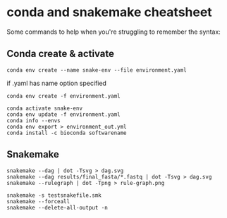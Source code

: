 # conda and snakemake cheatsheet
Some commands to help when you're struggling to remember the syntax:

## Conda create & activate

```
conda env create --name snake-env --file environment.yaml
```
if .yaml has name option specified
```
conda env create -f environment.yaml
```
```
conda activate snake-env
conda env update -f environment.yaml
conda info --envs
conda env export > environment_out.yml
conda install -c bioconda softwarename
```

## Snakemake
```
snakemake --dag | dot -Tsvg > dag.svg
snakemake --dag results/final_fasta/*.fastq | dot -Tsvg > dag.svg
snakemake --rulegraph | dot -Tpng > rule-graph.png

snakemake -s testsnakefile.smk
snakemake --forceall
snakemake --delete-all-output -n
```